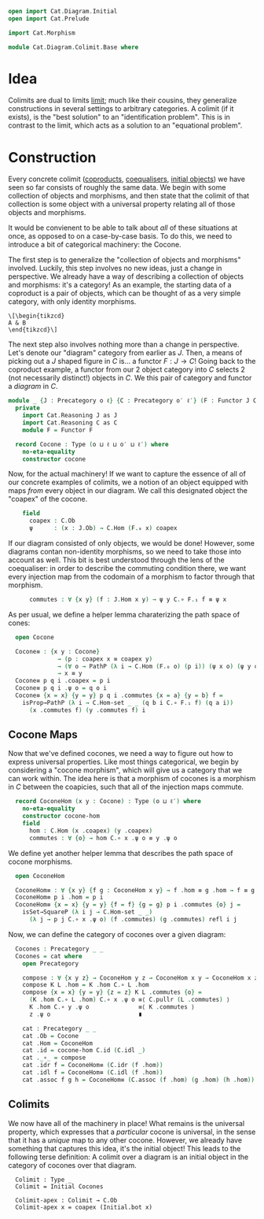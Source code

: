 ```agda
open import Cat.Diagram.Initial
open import Cat.Prelude

import Cat.Morphism

module Cat.Diagram.Colimit.Base where
```

<!--
```agda
private variable
  o ℓ o′ ℓ′ : Level
```
-->

# Idea

Colimits are dual to limits [limit]; much like their cousins, they
generalize constructions in several settings to arbitrary categories.
A colimit (if it exists), is the "best solution" to an
"identification problem". This is in contrast to the limit, which
acts as a solution to an "equational problem".

[limit]: Cat.Diagram.Limit.Base.html

# Construction

Every concrete colimit ([coproducts], [coequalisers], [initial objects])
we have seen so far consists of roughly the same data. We begin with
some collection of objects and morphisms, and then state that the
colimit of that collection is some object with a universal property
relating all of those objects and morphisms.

[coproducts]: Cat.Diagra.Coproduct
[coequalisers]: Cat.Diagra.Coequaliser
[initial objects]: Cat.Diagra.Initial

It would be convienent to be able to talk about _all_ of these
situations at once, as opposed to on a case-by-case basis. To do this,
we need to introduce a bit of categorical machinery: the Cocone.

The first step is to generalize the "collection of objects and
morphisms" involved. Luckily, this step involves no new ideas, just
a change in perspective. We already have a way of describing a
collection of objects and morphisms: it's a category! As an example,
the starting data of a coproduct is a pair of objects, which can
be thought of as a very simple category, with only identity morphisms.

~~~{.quiver .short-2}
\[\begin{tikzcd}
A & B
\end{tikzcd}\]
~~~

The next step also involves nothing more than a change in perspective.
Let's denote our "diagram" category from earlier as $J$. Then, a means
of picking out a $J$ shaped figure in $C$ is... a functor $F : J \to C$!
Going back to the coproduct example, a functor from our 2 object
category into $C$ selects 2 (not necessarily distinct!) objects in $C$.
We this pair of category and functor a _diagram_ in $C$.

```agda
module _ {J : Precategory o ℓ} {C : Precategory o′ ℓ′} (F : Functor J C) where
  private
    import Cat.Reasoning J as J
    import Cat.Reasoning C as C
    module F = Functor F

  record Cocone : Type (o ⊔ ℓ ⊔ o′ ⊔ ℓ′) where
    no-eta-equality
    constructor cocone
```

Now, for the actual machinery! If we want to capture the essence of
all of our concrete examples of colimits, we a notion of an object
equipped with maps _from_ every object in our diagram. We call this
designated object the "coapex" of the cocone.


```agda
    field
      coapex : C.Ob
      ψ      : (x : J.Ob) → C.Hom (F.₀ x) coapex
```

If our diagram consisted of only objects, we would be done! However,
some diagrams contan non-identity morphisms, so we need to take those
into account as well. This bit is best understood through the lens of
the coequaliser: in order to describe the commuting condition there,
we want every injection map from the codomain of a morphism to
factor through that morphism.

```agda
      commutes : ∀ {x y} (f : J.Hom x y) → ψ y C.∘ F.₁ f ≡ ψ x
```

As per usual, we define a helper lemma charaterizing the path space
of cones:

```agda
  open Cocone

  Cocone≡ : {x y : Cocone}
              → (p : coapex x ≡ coapex y)
              → (∀ o → PathP (λ i → C.Hom (F.₀ o) (p i)) (ψ x o) (ψ y o))
              → x ≡ y
  Cocone≡ p q i .coapex = p i
  Cocone≡ p q i .ψ o = q o i
  Cocone≡ {x = x} {y = y} p q i .commutes {x = a} {y = b} f =
    isProp→PathP (λ i → C.Hom-set _ _ (q b i C.∘ F.₁ f) (q a i))
      (x .commutes f) (y .commutes f) i
```

## Cocone Maps

Now that we've defined cocones, we need a way to figure out how to
express universal properties. Like most things categorical, we begin
by considering a "cocone morphism", which will give us a category
that we can work within. The idea here is that a morphism of cocones
is a morphism in $C$ between the coapicies, such that all of the
injection maps commute.

```agda
  record CoconeHom (x y : Cocone) : Type (o ⊔ ℓ′) where
    no-eta-equality
    constructor cocone-hom
    field
      hom : C.Hom (x .coapex) (y .coapex)
      commutes : ∀ {o} → hom C.∘ x .ψ o ≡ y .ψ o
```

We define yet another helper lemma that describes the path space
of cocone morphisms.

```agda
  open CoconeHom

  CoconeHom≡ : ∀ {x y} {f g : CoconeHom x y} → f .hom ≡ g .hom → f ≡ g
  CoconeHom≡ p i .hom = p i
  CoconeHom≡ {x = x} {y = y} {f = f} {g = g} p i .commutes {o} j =
    isSet→SquareP (λ i j → C.Hom-set _ _)
      (λ j → p j C.∘ x .ψ o) (f .commutes) (g .commutes) refl i j
```

Now, we can define the category of cocones over a given diagram:

```agda
  Cocones : Precategory _ _
  Cocones = cat where
    open Precategory

    compose : ∀ {x y z} → CoconeHom y z → CoconeHom x y → CoconeHom x z
    compose K L .hom = K .hom C.∘ L .hom
    compose {x = x} {y = y} {z = z} K L .commutes {o} =
      (K .hom C.∘ L .hom) C.∘ x .ψ o ≡⟨ C.pullr (L .commutes) ⟩
      K .hom C.∘ y .ψ o              ≡⟨ K .commutes ⟩
      z .ψ o                         ∎

    cat : Precategory _ _
    cat .Ob = Cocone
    cat .Hom = CoconeHom
    cat .id = cocone-hom C.id (C.idl _)
    cat ._∘_ = compose
    cat .idr f = CoconeHom≡ (C.idr (f .hom))
    cat .idl f = CoconeHom≡ (C.idl (f .hom))
    cat .assoc f g h = CoconeHom≡ (C.assoc (f .hom) (g .hom) (h .hom))

```

<!--
```agda
    cat .Hom-set x y = isHLevel-retract 2 pack unpack pack∘unpack hl
      where abstract
        T : Type (o ⊔ ℓ′)
        T = Σ[ hom ∈ C.Hom (x .coapex) (y .coapex) ]
            (∀ o → hom C.∘ x .ψ o ≡ y .ψ o)

        pack : T → CoconeHom x y
        pack x = cocone-hom (x .fst) (x .snd _)

        unpack : CoconeHom x y → T
        unpack r = r .hom , λ _ → r .commutes

        pack∘unpack : isLeftInverse pack unpack
        pack∘unpack x i .hom = x .hom
        pack∘unpack x i .commutes = x .commutes

        hl : isSet T
        hl = isHLevelΣ 2 (C.Hom-set _ _) 
              (λ _ → isHLevelΠ 2 λ _ → isProp→isSet (C.Hom-set _ _ _ _))
```
-->

## Colimits

We now have all of the machinery in place! What remains is the
universal property, which expresses that a _particular_ cocone
is universal, in the sense that it has a _unique_ map to any other
cocone. However, we already have something that captures this idea,
it's the initial object! This leads to the following terse definition:
A colimit over a diagram is an initial object in the category of
cocones over that diagram.
```
  Colimit : Type _
  Colimit = Initial Cocones

  Colimit-apex : Colimit → C.Ob
  Colimit-apex x = coapex (Initial.bot x)
```
